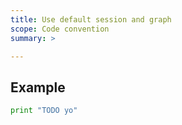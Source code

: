 ```yaml
---
title: Use default session and graph
scope: Code convention
summary: >

---
```


## Example

``` python
print "TODO yo"
```
